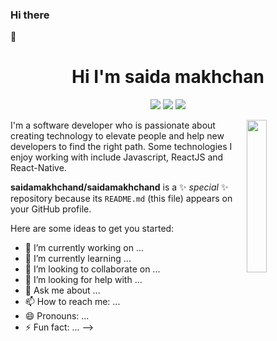 ### Hi there 
👋
<h1 align="center">Hi I'm saida makhchan </h1>
<p align="center">
<a href="https://www.linkedin.com/in/saida makhchan"><img src="https://img.shields.io/badge/linkedin-230177857style=flat&logo=linkedin&logoColor=white"/></a> <a
href="https://www.youtube.com/c/DevDynamos"><img src="[https://img.shields.io/badge/youtube-23FF0000?](https://www.youtube.com/@DevDynamos-wk9lk)style=flat&logo=youtube&logoColor=white"/></a> <a href="https://www.instagram.com/saida makhchan"><img src="https://img.shields.io/badge/instagram-23E4415F?style=flat&logo=instagram&logoColor=white"/></a>
</p>
<img src="https://github.com/saidamakhchand rea/saidamakhchand/blob/master/profile-img.png" align="right" width="25%" />
I'm a software developer who is passionate about creating technology to elevate people and help new developers to find the right path. Some technologies I enjoy working with include Javascript, ReactJS and React-Native.


**saidamakhchand/saidamakhchand** is a ✨ _special_ ✨ repository because its `README.md` (this file) appears on your GitHub profile.

Here are some ideas to get you started:

- 🔭 I’m currently working on ...
- 🌱 I’m currently learning ...
- 👯 I’m looking to collaborate on ...
- 🤔 I’m looking for help with ...
- 💬 Ask me about ...
- 📫 How to reach me: ...
- 😄 Pronouns: ...
- ⚡ Fun fact: ...
-->

